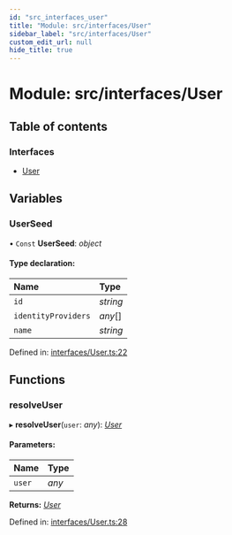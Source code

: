 ```yaml
---
id: "src_interfaces_user"
title: "Module: src/interfaces/User"
sidebar_label: "src/interfaces/User"
custom_edit_url: null
hide_title: true
---
```


# Module: src/interfaces/User

## Table of contents

### Interfaces

- [User](../interfaces/src_interfaces_user.user.md)

## Variables

### UserSeed

• `Const` **UserSeed**: *object*

#### Type declaration:

Name | Type |
:------ | :------ |
`id` | *string* |
`identityProviders` | *any*[] |
`name` | *string* |

Defined in: [interfaces/User.ts:22](https://github.com/xr3ngine/xr3ngine/blob/a16a45d7e/packages/common/src/interfaces/User.ts#L22)

## Functions

### resolveUser

▸ **resolveUser**(`user`: *any*): [*User*](../interfaces/src_interfaces_user.user.md)

#### Parameters:

Name | Type |
:------ | :------ |
`user` | *any* |

**Returns:** [*User*](../interfaces/src_interfaces_user.user.md)

Defined in: [interfaces/User.ts:28](https://github.com/xr3ngine/xr3ngine/blob/a16a45d7e/packages/common/src/interfaces/User.ts#L28)
